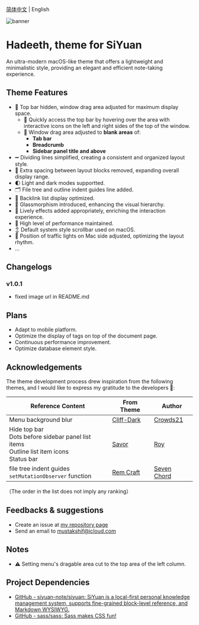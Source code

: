 [简体中文](./README.md) | English

![banner](https://cdn.jsdelivr.net/gh/mustakshif/Hadeeth@main/assets/banner_v4.png)

# Hadeeth, theme for SiYuan

An ultra-modern macOS-like theme that offers a lightweight and minimalistic style, providing an elegant and efficient note-taking experience.

## Theme Features

* 📃 Top bar hidden, window drag area adjusted for maximum display space.
  * 📌 Quickly access the top bar by hovering over the area with interactive icons on the left and right sides of the top of the window.
  * 📌 Window drag area adjusted to **blank areas** of:
    * **Tab bar**
    * **Breadcrumb**
    * **Sidebar panel title and above**
* ➖ Dividing lines simplified, creating a consistent and organized layout style.
* 📐 Extra spacing between layout blocks removed, expanding overall display range.
* 🌓 Light and dark modes supportted.
* 🗂️ File tree and outline indent guides line added.
* 🔗 Backlink list display optimized.
* 🧊 Glassmorphism introduced, enhancing the visual hierarchy.
* 💫 Lively effects added appropriately, enriching the interaction experience.
* 🚀 High level of performance maintained.
* ↕️ Default system style scrollbar used on macOS.
* 🚥 Position of traffic lights on Mac side adjusted, optimizing the layout rhythm.
* ...

## Changelogs

### v1.0.1
- fixed image url in README.md

## Plans

* Adapt to mobile platform.
* Optimize the display of tags on top of the document page.
* Continuous performance improvement.
* Optimize database element style.

## Acknowledgements

The theme development process drew inspiration from the following themes, and I would like to express my gratitude to the developers 🙏:

| Reference Content                                                 | From Theme | Author |
| ---------------------------------------------------------- | ---------- | ------ |
| Menu background blur                                             | [Cliff-Dark](https://github.com/chenshinshi/Cliff-Dark)         | [Crowds21](https://github.com/chenshinshi)     |
| Hide top bar<br />Dots before sidebar panel list items<br />Outline list item icons<br />Status bar | [Savor](https://github.com/royc01/notion-theme)         | [Roy](https://github.com/royc01)     |
| file tree indent guides<br />`setMutationObserver` function                                      | [Rem Craft](https://github.com/svchord/Rem-Craft)         | [Seven Chord](https://github.com/svchord)     |

（The order in the list does not imply any ranking）

## Feedbacks & suggestions
- Create an issue at [my repository page](https://github.com/mustakshif/Hadeeth-for-SiYuan/issues)
- Send an email to mustakshif@icloud.com

## Notes

* ⚠️ Setting menu's dragable area cut to the top area of the left column.

## Project Dependencies
* [GitHub - siyuan-note/siyuan: SiYuan is a local-first personal knowledge management system, supports fine-grained block-level reference, and Markdown WYSIWYG.](https://github.com/siyuan-note/siyuan)
* [GitHub - sass/sass: Sass makes CSS fun!](https://github.com/sass/sass)
